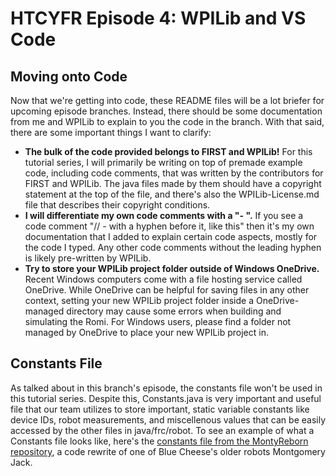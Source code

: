 # HTCYFR Episode 4: WPILib and VS Code

## Moving onto Code

Now that we're getting into code, these README files will be a lot briefer for upcoming episode branches. Instead, there should be some documentation from me and WPILib to explain to you the code in the branch. With that said, there are some important things I want to clarify:

- **The bulk of the code provided belongs to FIRST and WPILib!** For this tutorial series, I will primarily be writing on top of premade example code, including code comments, that was written by the contributors for FIRST and WPILib. The java files made by them should have a copyright statement at the top of the file, and there's also the WPILib-License.md file that describes their copyright conditions.
- **I will differentiate my own code comments with a "- ".** If you see a code comment "// - with a hyphen before it, like this" then it's my own documentation that I added to explain certain code aspects, mostly for the code I typed. Any other code comments without the leading hyphen is likely pre-written by WPILib.
- **Try to store your WPILib project folder outside of Windows OneDrive.** Recent Windows computers come with a file hosting service called OneDrive. While OneDrive can be helpful for saving files in any other context, setting your new WPILib project folder inside a OneDrive-managed directory may cause some errors when building and simulating the Romi. For Windows users, please find a folder not managed by OneDrive to place your new WPILib project in.

## Constants File

As talked about in this branch's episode, the constants file won't be used in this tutorial series. Despite this, Constants.java is very important and useful file that our team utilizes to store important, static variable constants like device IDs, robot measurements, and miscellenous values that can be easily accessed by the other files in java/frc/robot. To see an example of what a Constants file looks like, here's the [constants file from the MontyReborn repository](https://github.com/BlueCheese1086/MontyReborn/blob/main/src/main/java/frc/robot/Constants.java), a code rewrite of one of Blue Cheese's older robots Montgomery Jack.
